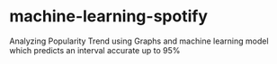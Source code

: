 # machine-learning-spotify
Analyzing Popularity Trend using Graphs and machine learning model which predicts an interval accurate up to 95%
